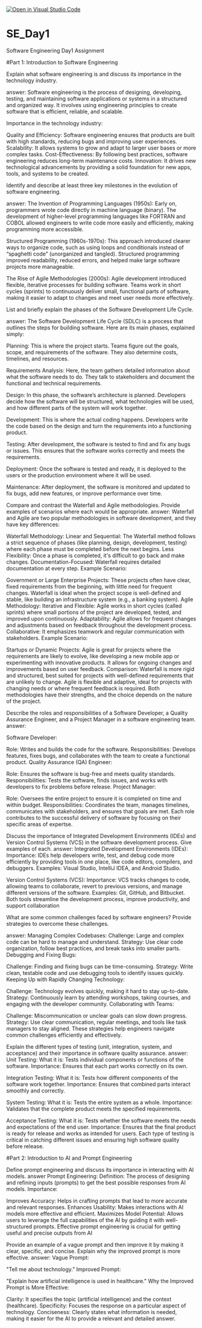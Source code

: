 [![Open in Visual Studio Code](https://classroom.github.com/assets/open-in-vscode-2e0aaae1b6195c2367325f4f02e2d04e9abb55f0b24a779b69b11b9e10269abc.svg)](https://classroom.github.com/online_ide?assignment_repo_id=15561721&assignment_repo_type=AssignmentRepo)
# SE_Day1
Software Engineering Day1 Assignment

#Part 1: Introduction to Software Engineering

Explain what software engineering is and discuss its importance in the technology industry.

answer: Software engineering is the process of designing, developing, testing, and maintaining software applications or systems in a structured and organized way. It involves using engineering principles to create software that is efficient, reliable, and scalable.

Importance in the technology industry:

Quality and Efficiency: Software engineering ensures that products are built with high standards, reducing bugs and improving user experiences.
Scalability: It allows systems to grow and adapt to larger user bases or more complex tasks.
Cost-Effectiveness: By following best practices, software engineering reduces long-term maintenance costs.
Innovation: It drives new technological advancements by providing a solid foundation for new apps, tools, and systems to be created.


Identify and describe at least three key milestones in the evolution of software engineering.

answer: The Invention of Programming Languages (1950s):
Early on, programmers wrote code directly in machine language (binary). The development of higher-level programming languages like FORTRAN and COBOL allowed engineers to write code more easily and efficiently, making programming more accessible.

Structured Programming (1960s-1970s):
This approach introduced clearer ways to organize code, such as using loops and conditionals instead of “spaghetti code” (unorganized and tangled). Structured programming improved readability, reduced errors, and helped make large software projects more manageable.

The Rise of Agile Methodologies (2000s):
Agile development introduced flexible, iterative processes for building software. Teams work in short cycles (sprints) to continuously deliver small, functional parts of software, making it easier to adapt to changes and meet user needs more effectively.















List and briefly explain the phases of the Software Development Life Cycle.

answer: The Software Development Life Cycle (SDLC) is a process that outlines the steps for building software. Here are its main phases, explained simply:

Planning: This is where the project starts. Teams figure out the goals, scope, and requirements of the software. They also determine costs, timelines, and resources.

Requirements Analysis: Here, the team gathers detailed information about what the software needs to do. They talk to stakeholders and document the functional and technical requirements.

Design: In this phase, the software’s architecture is planned. Developers decide how the software will be structured, what technologies will be used, and how different parts of the system will work together.

Development: This is where the actual coding happens. Developers write the code based on the design and turn the requirements into a functioning product.

Testing: After development, the software is tested to find and fix any bugs or issues. This ensures that the software works correctly and meets the requirements.

Deployment: Once the software is tested and ready, it is deployed to the users or the production environment where it will be used.

Maintenance: After deployment, the software is monitored and updated to fix bugs, add new features, or improve performance over time.




Compare and contrast the Waterfall and Agile methodologies. Provide examples of scenarios where each would be appropriate.
answer: 
Waterfall and Agile are two popular methodologies in software development, and they have key differences:

Waterfall Methodology:
Linear and Sequential: The Waterfall method follows a strict sequence of phases (like planning, design, development, testing) where each phase must be completed before the next begins.
Less Flexibility: Once a phase is completed, it's difficult to go back and make changes.
Documentation-Focused: Waterfall requires detailed documentation at every step.
Example Scenario:

Government or Large Enterprise Projects: These projects often have clear, fixed requirements from the beginning, with little need for frequent changes. Waterfall is ideal when the project scope is well-defined and stable, like building an infrastructure system (e.g., a banking system).
Agile Methodology:
Iterative and Flexible: Agile works in short cycles (called sprints) where small portions of the project are developed, tested, and improved upon continuously.
Adaptability: Agile allows for frequent changes and adjustments based on feedback throughout the development process.
Collaborative: It emphasizes teamwork and regular communication with stakeholders.
Example Scenario:

Startups or Dynamic Projects: Agile is great for projects where the requirements are likely to evolve, like developing a new mobile app or experimenting with innovative products. It allows for ongoing changes and improvements based on user feedback.
Comparison:
Waterfall is more rigid and structured, best suited for projects with well-defined requirements that are unlikely to change.
Agile is flexible and adaptive, ideal for projects with changing needs or where frequent feedback is required.
Both methodologies have their strengths, and the choice depends on the nature of the project.



Describe the roles and responsibilities of a Software Developer, a Quality Assurance Engineer, and a Project Manager in a software engineering team.
answer: 

Software Developer:

Role: Writes and builds the code for the software.
Responsibilities: Develops features, fixes bugs, and collaborates with the team to create a functional product.
Quality Assurance (QA) Engineer:

Role: Ensures the software is bug-free and meets quality standards.
Responsibilities: Tests the software, finds issues, and works with developers to fix problems before release.
Project Manager:

Role: Oversees the entire project to ensure it is completed on time and within budget.
Responsibilities: Coordinates the team, manages timelines, communicates with stakeholders, and ensures that goals are met.
Each role contributes to the successful delivery of software by focusing on their specific areas of expertse.


Discuss the importance of Integrated Development Environments (IDEs) and Version Control Systems (VCS) in the software development process. Give examples of each.
answer: Integrated Development Environments (IDEs):
Importance: IDEs help developers write, test, and debug code more efficiently by providing tools in one place, like code editors, compilers, and debuggers.
Examples: Visual Studio, IntelliJ IDEA, and Android Studio.

Version Control Systems (VCS):
Importance: VCS tracks changes to code, allowing teams to collaborate, revert to previous versions, and manage different versions of the software.
Examples: Git, GitHub, and Bitbucket.
Both tools streamline the development process, improve productivity, and support collaboration

What are some common challenges faced by software engineers? Provide strategies to overcome these challenges.

answer:
Managing Complex Codebases:
Challenge: Large and complex code can be hard to manage and understand.
Strategy: Use clear code organization, follow best practices, and break tasks into smaller parts.
Debugging and Fixing Bugs:

Challenge: Finding and fixing bugs can be time-consuming.
Strategy: Write clean, testable code and use debugging tools to identify issues quickly.
Keeping Up with Rapidly Changing Technology:

Challenge: Technology evolves quickly, making it hard to stay up-to-date.
Strategy: Continuously learn by attending workshops, taking courses, and engaging with the developer community.
Collaborating with Teams:

Challenge: Miscommunication or unclear goals can slow down progress.
Strategy: Use clear communication, regular meetings, and tools like task managers to stay aligned.
These strategies help engineers navigate common challenges efficiently and effectively.






Explain the different types of testing (unit, integration, system, and acceptance) and their importance in software quality assurance.
answer: 
Unit Testing:
What it is: Tests individual components or functions of the software.
Importance: Ensures that each part works correctly on its own.

Integration Testing:
What it is: Tests how different components of the software work together.
Importance: Ensures that combined parts interact smoothly and correctly.

System Testing:
What it is: Tests the entire system as a whole.
Importance: Validates that the complete product meets the specified requirements.

Acceptance Testing:
What it is: Tests whether the software meets the needs and expectations of the end user.
Importance: Ensures that the final product is ready for release and works as intended for users.
Each type of testing is critical in catching different issues and ensuring high software quality before release.



#Part 2: Introduction to AI and Prompt Engineering


Define prompt engineering and discuss its importance in interacting with AI models.
answer
Prompt Engineering:
Definition: The process of designing and refining inputs (prompts) to get the best possible responses from AI models.
Importance:

Improves Accuracy: Helps in crafting prompts that lead to more accurate and relevant responses.
Enhances Usability: Makes interactions with AI models more effective and efficient.
Maximizes Model Potential: Allows users to leverage the full capabilities of the AI by guiding it with well-structured prompts.
Effective prompt engineering is crucial for getting useful and precise outputs from AI

Provide an example of a vague prompt and then improve it by making it clear, specific, and concise. Explain why the improved prompt is more effective.
answer:
Vague Prompt:

"Tell me about technology."
Improved Prompt:

"Explain how artificial intelligence is used in healthcare."
Why the Improved Prompt is More Effective:

Clarity: It specifies the topic (artificial intelligence) and the context (healthcare).
Specificity: Focuses the response on a particular aspect of technology.
Conciseness: Clearly states what information is needed, making it easier for the AI to provide a relevant and detailed answer.
